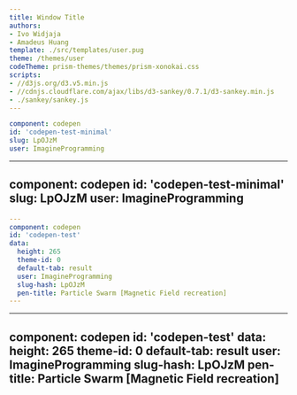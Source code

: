 ```yaml
---
title: Window Title
authors:
- Ivo Widjaja
- Amadeus Huang
template: ./src/templates/user.pug
theme: /themes/user
codeTheme: prism-themes/themes/prism-xonokai.css
scripts:
- //d3js.org/d3.v5.min.js
- //cdnjs.cloudflare.com/ajax/libs/d3-sankey/0.7.1/d3-sankey.min.js
- ./sankey/sankey.js
---
```


<div id="d3"></div>


``` yaml
component: codepen
id: 'codepen-test-minimal'
slug: LpOJzM
user: ImagineProgramming
```

---
component: codepen
id: 'codepen-test-minimal'
slug: LpOJzM
user: ImagineProgramming
---

~~~ yaml
---
component: codepen
id: 'codepen-test'
data:
  height: 265 
  theme-id: 0
  default-tab: result
  user: ImagineProgramming
  slug-hash: LpOJzM
  pen-title: Particle Swarm [Magnetic Field recreation]
---  
~~~

---
component: codepen
id: 'codepen-test'
data:
  height: 265 
  theme-id: 0
  default-tab: result
  user: ImagineProgramming
  slug-hash: LpOJzM
  pen-title: Particle Swarm [Magnetic Field recreation]
---